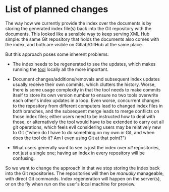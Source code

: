 # List of planned changes

The way how we currently provide the index over the documents is by
storing the generated index file(s) back into the Git repository with
the documents. This looked like a sensible way to keep serving XML Hub
simple: the same Git repository that holds the documents also comes
with the index, and both are visible on Gitlab/GitHub at the same
place.

But this approach poses some inherent problems:

- The index needs to be regenerated to see the updates, which makes
  running the [tool](tool.html) locally all the more important.
  
- Document changes/additions/removals and subsequent index updates
  usually receive their own commits, which clutters the
  history. Worse, there is some usage complexity in that the tool
  needs to make commits itself to store its own version number to
  ensure no two tools overwrite each other's index updates in a loop.
  Even worse, concurrent changes to the repository from different
  computers lead to changed index files in both branches, and the
  subsequent merge leads to merge conflicts on those index files;
  either users need to be instructed how to deal with those, or
  alternatively the tool would have to be extended to carry out all
  git operations, which feels evil considering users may be relatively
  new to Git ("when do I have to do something on my own in Git, and
  when does the tool do it? Am I even using Git at that point?")

- What users generally want to see is just the index over *all*
  repositories, not just a single one; having an index in every
  repository will be confusing.

So we want to change the approach in that we stop storing the index
back into the Git repositories. The repositories will then be
*manually* manageable, with direct Git commands. Index regeneration
will happen on the server(s), or on the fly when run on the user's
local machine for preview.

